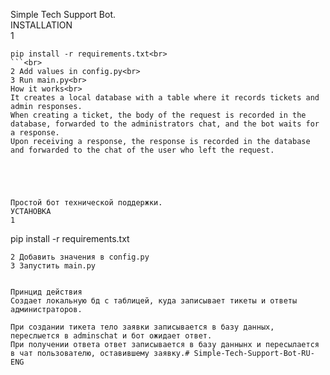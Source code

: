 Simple Tech Support Bot. <br>
INSTALLATION<br>
1<br>
```<br>
pip install -r requirements.txt<br>
```<br>
2 Add values in config.py<br>
3 Run main.py<br>
How it works<br>
It creates a local database with a table where it records tickets and admin responses.
When creating a ticket, the body of the request is recorded in the database, forwarded to the administrators chat, and the bot waits for a response.
Upon receiving a response, the response is recorded in the database and forwarded to the chat of the user who left the request.





Простой бот технической поддержки.
УСТАНОВКА
1
```
pip install -r requirements.txt
```
2 Добавить значения в config.py
3 Запустить main.py


Принцид действия
Создает локальную бд с таблицей, куда записывает тикеты и ответы администраторов.

При создании тикета тело заявки записывается в базу данных, переслыется в adminschat и бот ожидает ответ.
При получении ответа ответ записывается в базу даннынх и пересылается в чат пользователю, оставившему заявку.#   S i m p l e - T e c h - S u p p o r t - B o t - R U - E N G 
 
 

